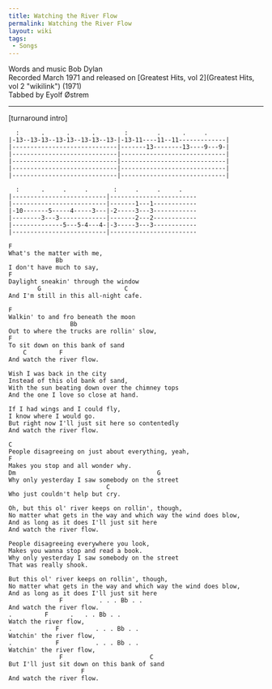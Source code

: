 ```yaml
---
title: Watching the River Flow
permalink: Watching the River Flow
layout: wiki
tags:
 - Songs
---
```


Words and music Bob Dylan  
Recorded March 1971 and released on [Greatest Hits, vol
2](Greatest Hits, vol 2 "wikilink") (1971)  
Tabbed by Eyolf Østrem

* * * * *

[turnaround intro]

      :      .      .      .        :        .      .     .
    |-13--13-13--13-13--13-13--13-|-13-11----11--11-------------|
    |-----------------------------|-------13--------13----9---9-|
    |-----------------------------|-----------------------------|
    |-----------------------------|-----------------------------|
    |-----------------------------|-----------------------------|
    |-----------------------------|-----------------------------|

      :      .     .     .       :     .     .     .
    |--------------------------|------------------------
    |--------------------------|-------1---1------------
    |-10-------5-----4-----3---|-2-----3---3------------
    |--------3---3-------------|-------2---2------------
    |--------------5---5-4---4-|-3-----3---3------------
    |--------------------------|------------------------

    F
    What's the matter with me,
                 Bb
    I don't have much to say,
    F
    Daylight sneakin' through the window
            G                       C
    And I'm still in this all-night cafe.

    F
    Walkin' to and fro beneath the moon
                     Bb
    Out to where the trucks are rollin' slow,
    F
    To sit down on this bank of sand
        C         F
    And watch the river flow.

    Wish I was back in the city
    Instead of this old bank of sand,
    With the sun beating down over the chimney tops
    And the one I love so close at hand.

    If I had wings and I could fly,
    I know where I would go.
    But right now I'll just sit here so contentedly
    And watch the river flow.

    C
    People disagreeing on just about everything, yeah,
    F
    Makes you stop and all wonder why.
    Dm                                       G
    Why only yesterday I saw somebody on the street
                               C
    Who just couldn't help but cry.

    Oh, but this ol' river keeps on rollin', though,
    No matter what gets in the way and which way the wind does blow,
    And as long as it does I'll just sit here
    And watch the river flow.

    People disagreeing everywhere you look,
    Makes you wanna stop and read a book.
    Why only yesterday I saw somebody on the street
    That was really shook.

    But this ol' river keeps on rollin', though,
    No matter what gets in the way and which way the wind does blow,
    And as long as it does I'll just sit here
                  F          . . . Bb . .
    And watch the river flow.
    .         F      .   . . Bb . .
    Watch the river flow,
    .            F          . . . Bb . .
    Watchin' the river flow,
    .            F          . . . Bb . .
    Watchin' the river flow,
                  F                        C
    But I'll just sit down on this bank of sand
                        F
    And watch the river flow.
